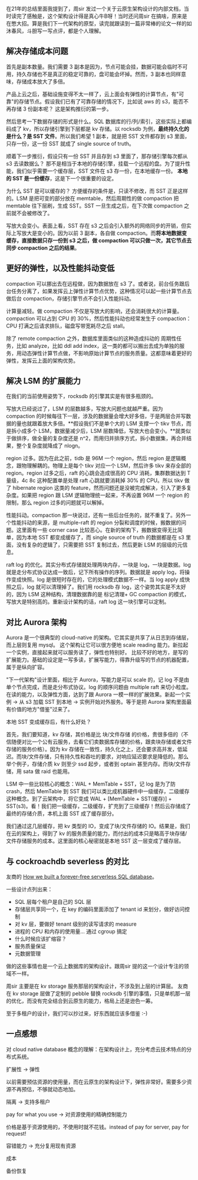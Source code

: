 在21年的总结里面我提到了，周sir 发过一个关于云原生架构设计的内部文档，当时读完了感触是，这个架构设计得是真心牛B呀！当时还问周sir 在搞啥，原来是在憋大招。算是我们下一代架构的原型，读完就跟读到一篇非常棒的论文一样的如沐春风，斗胆写一写点评，都是个人理解。

## 解决存储成本问题

首先是副本数量。我们需要 3 副本是因为，节点可能会挂，数据可能会临时不可用，持久存储也不是真正的稳定可靠的，盘可能会坏掉。然而，3 副本也同样意味，存储成本放大了多倍。

产品上云之后，基础设施变得不太一样了，云上面会有弹性的计算节点，有"可靠"的存储节点。假设我们已有了可靠存储的情况下，比如说 aws 的 s3，能否不再存储 3 份副本呢？ 这是架构推衍的第一步。

然后思考一下数据存储的形式是什么。SQL 数据库的行/列/索引，这些实际上都编码成了 kv，所以存储引擎到下层都是 kv 存储。以 rocksdb 为例，**最终持久化的是什么？是 SST 文件**。所以我们希望 1 副本，就是把 SST 文件都存到 s3 里面，只存一份，这一份 SST 就成了 single source of truth。

顺着下一步推衍，假设只有一份 SST 并且存到 s3 里面了，那存储引擎每次都从 s3 去读数据么？ 那不是相当于本地的存储引擎，挂载一个远程的盘。为了提升性能，我们似乎需要一个缓存层，SST 文件在 s3 存一份，在本地缓存一份。 **本地的 SST 是一份缓存**，这是下一个很重要的设定。

为什么 SST 是可以缓存的？ 方便缓存的条件是，只读不修改，而 SST 正是这样的。LSM 是把可变的部分放在 memtable，然后周期性的做 compaction 把 memtable 往下层刷，生成 SST。SST 一旦生成之后，在下次做 compaction 之前就不会被修改了。

写放大会变小。表面上看，SST 存在 s3 之后会引入额外的网络同步的开销，但实际上写放大是变小的。因为以前 3 副本，各自做 compaction。而**将本地数据变缓存，直接数据只存一份到 s3 之后，做 compaction 可以只做一次，其它节点去同步 compaction 之后的结果**。

## 更好的弹性，以及性能抖动变低

compaction 可以挪出去在远程做，因为数据放在 s3 了。或者说，前台任务跟后台任务分离了，如果发挥云上弹性计算节点优势，这种情况可以起一些计算节点去做后台 compaction，存储引擎节点不会引入性能抖动。

计算量减轻。做 compaction 不仅是写放大的影响，还会消耗很大的计算量。compaction 可以占到 CPU 的 30%，然后性能抖动也经常发生于 compaction：CPU 打满之后请求排队，磁盘写带宽耗尽之后 stall。

除了 remote compaction 之外，数据库里面类似的这种造成抖动的 周期性任务，比如 analyze，比如 ddl add index，这一类的都可以搬出去成为单独的服务，用动态弹性计算节点做，不影响原始计算节点的服务质量。这都意味着更好的弹性，发挥云上面的架构优势。

## 解决 LSM 的扩展能力

在我们的当前使用姿势下，rocksdb 的引擎其实是有很多瓶颈的。

写放大已经说过了，LSM 的层数越多，写放大问题也就越严重。因为 compaction 的时候每往下一层，涉及的数据量会增大好多倍，于是两层合并写数据的量也就跟着放大多倍。**假设我们不是单个大的 LSM 支撑一个 tikv 节点，而是拆小成多个 LSM，数据量减少后，LSM 层数降低，写放大也会变小。**就类似于做排序，做全量的复杂度还是 n^2，而用归并排序方式，拆小数据集，再合并结果，整个复杂度就降成了 nlogn。

region 过多。因为在此之前，tidb 是 96M 一个 region，然后 region 是逻辑概念，跟物理解耦的。物理上是每个 tikv 对应一个 LSM，然后许多 tikv 来存全部的 region。region 过多之后，raft 的心跳会造成很高的 CPU 消耗，集群数据达到 T 量级，4c 8c 这种配置单是处理 raft 心跳就要消耗掉 30% 的 CPU。所以 tikv 做了 hibernate region 这类的 feature，然而问题还是没被完成解决，引入了更多复杂度。如果把 region 跟 LSM 逻辑物理统一起来，不再设置 96M 一个 region 的限制，那么 region 过多的问题就可以解掉。

性能抖动。compaction 那一块说过，还有一些后台任务的，就不重复了。另外一个性能抖动的来源，是 multiple-raft 的 region 分裂和调度的时候，搬数据的问题。这里面有一些 corner case 比较恶心。在新的架构下，搬数据变得无比简单，因为本地 SST 都变成缓存了，而 single source of truth 的数据都是在 s3 里面，没有复杂的逻辑了，只需要把 SST 复制过去，然后更新 LSM 的层级的元信息。

raft log 的优化。其实分布式存储就处理两块内存，一块是 log，一块是数据。log 就是走分布式协议达成一致后，记下所有操作的序列。数据就是 apply log，将操作变成快照。log 是很短时存在的，它的处理模式数据不一样。当 log apply 成快照之后，log 就可以清理掉了。我们用 rocksdb 存 log，这个姿势其实是不太好的，因为 LSM 这种结构，清理数据靠的是 标记清理+ GC compaction 的模式，写放大是特别高的。重新设计架构的话，raft log 这一块引擎可以定制。

## 对比 Aurora 架构

Aurora 是一个很典型的 cloud-native 的架构。它其实是共享了从日志到存储层，而上层则复用 mysql。
这个架构让它可以很方便地 scale reading 能力。新拉起一个实例，直接起来就可以服务读了，弹性也特别好。
比较不好的地方，是写的扩展能力。基础的设定是一写多读，扩展写能力，得靠升级写的节点的机器配置，属于是纵向扩容。

"下一代架构"设计里面，相比于 Aurora，写能力是可以 scale 的，记 log 不是由单个节点完成，而是走分布式协议。log 的顺序问题由 multiple raft 来切小粒度。在读的能力，以及弹性方面，达到了跟 Aurora 一模一样的扩展效果。新起一个实例 -> 从 s3 加载 SST 到本地 -> 实例开始对外服务。等于是把 Aurora 架构里面最有价值的地方"借鉴"过来了。

本地 SST 变成缓存后，有什么好处？

首先，我们要知道，kv 存储，其价格是比 块/文件存储 的价格，贵很多倍的（不信随便对比一个公有云服务，去看它们卖数据库存储的价格，跟卖块存储或者文件存储的服务价格）。因为 kv 存储在一致性，持久化之上，还会要求高并发，低延迟。而块/文件存储，只有持久性和吞吐的要求，对响应延迟要求是降低的。那么举个例子，存储介质 kv 则至少 ssd 起步，或者到 optain 甚至内存。而块/文件存储，用 sata 做 raid 也能用。

LSM 中一些比较核心的概念：WAL + MemTable + SST，记 log 是为了防 crash，然后 MemTable 到 SST 我们可以类比成机器硬件中一级缓存，二级缓存这种概念。到了云架构中，将它变成 WAL + [MemTable + SST(缓存)] + SST(s3)。看！我们把一级缓存，二级缓存，扩充到了三级缓存！然后云存储成了最终的存储介质，本机上面 SST 成了缓存部分。

我们通过这几层缓存，把 kv 类型的 IO，变成了块/文件存储的 IO。结果是，我们在云的架构上，得到了 kv 的服务质量的能力，而付出的成本只是略高于块存储/文件存储服务的成本。这里面的核心秘密就是本地 SST 这一层变成了缓存层。

## 与 cockroachdb severless 的对比

友商的 [How we built a forever-free serverless SQL database](https://www.cockroachlabs.com/blog/how-we-built-cockroachdb-serverless/)。

一些设计点列出来：

- SQL 层每个租户是自己的 SQL 层
- 存储层共享同一个，在 key 的编码里面添加了 tenant id 来划分，做好访问控制
- 对 kv 层，要做好 tenant 级别的读写请求的 measure
- 进程的 CPU 和内存的使用量... 通过 cgroup 搞定
- 什么时候应该扩缩容？
- 服务质量保证
- 元数据管理

做的这些事情也是一个云上数据库的架构设计。跟周sir 提的这一个设计专注的领域不一样。

周sir 主要是在 kv storage 服务那层的架构设计，不涉及到上层的计算层。
友商在 kv storage 层做了定制的 pebble 替换 rocksdb 引擎的事情，只是单机那一层的优化，而没有完全结合到云原生的能力，格局上还是逊色一筹。

至于多租户的设计，我们可以抄过来，好东西就应该多借鉴 :-)

## 一点感想

对 cloud native database 概念的理解：在架构设计上，充分考虑云技术特点的分布式系统。

扩展性 -> 弹性

以前需要预估资源的使用量，而在云原生的架构设计下，弹性非常好。需要多少资源不再预估，不够就动态地加。

隔离 -> 支持多租户

pay for what you use ->  对资源使用的精确控制能力

价格是基于资源使用的，不使用时就不花钱。instead of pay for server, pay for request!

容错能力 -> 充分复用现有资源

成本

备份恢复

